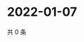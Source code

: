 # 2022-01-07

共 0 条

<!-- BEGIN WEIBO -->
<!-- 最后更新时间 Fri Jan 07 2022 14:18:45 GMT+0800 (China Standard Time) -->

<!-- END WEIBO -->
